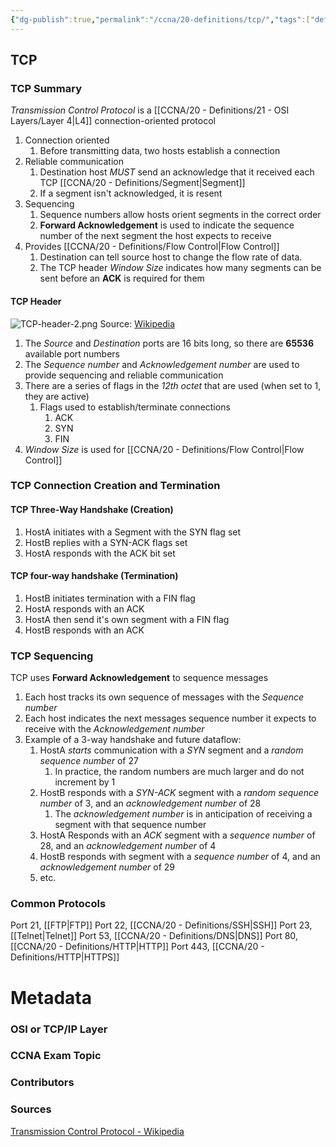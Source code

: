```yaml
---
{"dg-publish":true,"permalink":"/ccna/20-definitions/tcp/","tags":["defs_ccna"]}
---
```


## TCP
### TCP Summary
*Transmission Control Protocol* is a [[CCNA/20 - Definitions/21 - OSI Layers/Layer 4\|L4]] connection-oriented protocol
1. Connection oriented
	1. Before transmitting data, two hosts establish a connection
2. Reliable communication
	1. Destination host *MUST* send an acknowledge that it received each TCP [[CCNA/20 - Definitions/Segment\|Segment]]
	2. If a segment isn't acknowledged, it is resent
3. Sequencing
	1. Sequence numbers allow hosts orient segments in the correct order
	2. **Forward Acknowledgement** is used to indicate the sequence number of the next segment the host expects to receive
4. Provides [[CCNA/20 - Definitions/Flow Control\|Flow Control]]
	1. Destination can tell source host to change the flow rate of data.
	2. The TCP header *Window Size* indicates how many segments can be sent before an **ACK** is required for them

#### TCP Header
![TCP-header-2.png](/img/user/Attachments/TCP-header-2.png)
	Source: [Wikipedia](https://en.wikipedia.org/wiki/Transmission_Control_Protocol#TCP_segment_structure)
1. The *Source* and *Destination* ports are 16 bits long, so there are **65536** available port numbers
2. The *Sequence number* and *Acknowledgement number* are used to provide sequencing and reliable communication
3. There are a series of flags in the *12th octet* that are used (when set to 1, they are active)
	1. Flags used to establish/terminate connections
		1. ACK
		2. SYN
		3. FIN
4. *Window Size* is used for [[CCNA/20 - Definitions/Flow Control\|Flow Control]]

### TCP Connection Creation and Termination
#### TCP Three-Way Handshake (Creation)
1. HostA initiates with a Segment with the SYN flag set
2. HostB replies with a SYN-ACK flags set
3. HostA responds with the ACK bit set

#### TCP four-way handshake (Termination)
1. HostB initiates termination with a FIN flag
2. HostA responds with an ACK
3. HostA then send it's own segment with a FIN flag
4. HostB responds with an ACK

### TCP Sequencing
TCP uses **Forward Acknowledgement** to sequence messages
1. Each host tracks its own sequence of messages with the *Sequence number*
2. Each host indicates the next messages sequence number it expects to receive with the *Acknowledgement number*
3. Example of a 3-way handshake and future dataflow:
	1. HostA *starts* communication with a *SYN* segment and a *random sequence number* of 27
		1. In practice, the random numbers are much larger and do not increment by 1
	2. HostB responds with a *SYN-ACK* segment with a *random sequence number* of 3, and an *acknowledgement number* of 28
		1. The *acknowledgement number* is in anticipation of receiving a segment with that sequence number
	3. HostA Responds with an *ACK* segment with a *sequence number* of 28, and an *acknowledgement number* of 4
	4. HostB responds with segment with a *sequence number* of 4, and an *acknowledgement number* of 29
	5. etc.
### Common Protocols
Port 21, [[FTP\|FTP]]
Port 22, [[CCNA/20 - Definitions/SSH\|SSH]]
Port 23, [[Telnet\|Telnet]]
Port 53, [[CCNA/20 - Definitions/DNS\|DNS]]
Port 80, [[CCNA/20 - Definitions/HTTP\|HTTP]]
Port 443, [[CCNA/20 - Definitions/HTTP\|HTTPS]]


# Metadata
### OSI or TCP/IP Layer

### CCNA Exam Topic

### Contributors

### Sources
[Transmission Control Protocol - Wikipedia](https://en.wikipedia.org/wiki/Transmission_Control_Protocol)